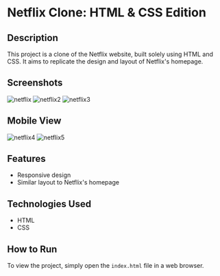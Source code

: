 # Netflix Clone: HTML & CSS Edition

## Description
This project is a clone of the Netflix website, built solely using HTML and CSS. It aims to replicate the design and layout of Netflix's homepage.

## Screenshots
![netflix](https://github.com/srishtibhriegu/Netflix-Clone/assets/126707268/9659627a-daa9-40e0-8c74-0fdf7a260c4e)
![netflix2](https://github.com/srishtibhriegu/Netflix-Clone/assets/126707268/268d2296-acbe-4639-962c-1be803a9919d)
![netflix3](https://github.com/srishtibhriegu/Netflix-Clone/assets/126707268/e4ee785e-0332-4cf3-b283-caf1612cc881)

## Mobile View
![netflix4](https://github.com/srishtibhriegu/Netflix-Clone/assets/126707268/03c0bc43-73ba-4d63-b928-ed2b9ceeff9e)
![netflix5](https://github.com/srishtibhriegu/Netflix-Clone/assets/126707268/3d639eb4-61c8-403e-b2ee-51d74d6ea145)

## Features

- Responsive design
- Similar layout to Netflix's homepage

## Technologies Used
- HTML
- CSS

## How to Run
To view the project, simply open the `index.html` file in a web browser.

